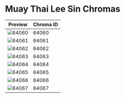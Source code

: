 # Muay Thai Lee Sin Chromas

| Preview | Chroma ID |
|---------|-----------|
| ![64060](https://raw.communitydragon.org/latest/plugins/rcp-be-lol-game-data/global/default/v1/champion-chroma-images/64/64060.png) | 64060 |
| ![64061](https://raw.communitydragon.org/latest/plugins/rcp-be-lol-game-data/global/default/v1/champion-chroma-images/64/64061.png) | 64061 |
| ![64062](https://raw.communitydragon.org/latest/plugins/rcp-be-lol-game-data/global/default/v1/champion-chroma-images/64/64062.png) | 64062 |
| ![64063](https://raw.communitydragon.org/latest/plugins/rcp-be-lol-game-data/global/default/v1/champion-chroma-images/64/64063.png) | 64063 |
| ![64064](https://raw.communitydragon.org/latest/plugins/rcp-be-lol-game-data/global/default/v1/champion-chroma-images/64/64064.png) | 64064 |
| ![64065](https://raw.communitydragon.org/latest/plugins/rcp-be-lol-game-data/global/default/v1/champion-chroma-images/64/64065.png) | 64065 |
| ![64066](https://raw.communitydragon.org/latest/plugins/rcp-be-lol-game-data/global/default/v1/champion-chroma-images/64/64066.png) | 64066 |
| ![64067](https://raw.communitydragon.org/latest/plugins/rcp-be-lol-game-data/global/default/v1/champion-chroma-images/64/64067.png) | 64067 |